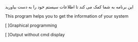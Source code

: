 
این برنامه به شما کمک می کند تا اطلاعات سیستم خود را به دست بیاورید

This program helps you to get the information of your system


[ ]Graphical programming

[ ]Output without cmd display
